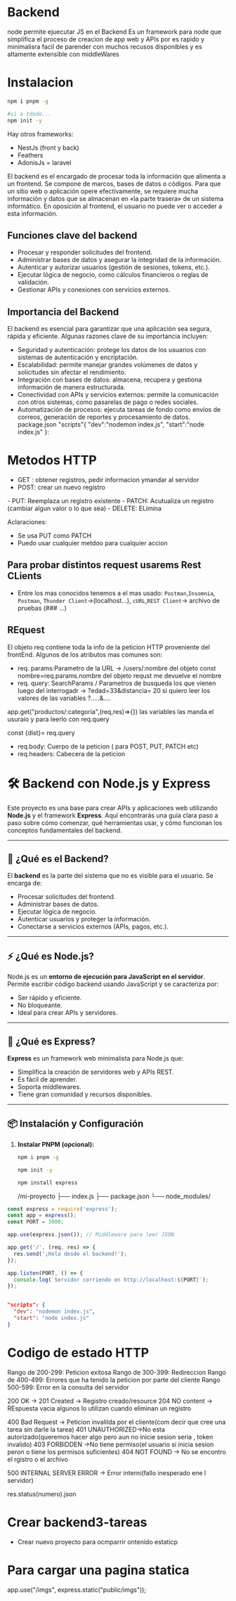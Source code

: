# Backend

node permite ejuecutar JS en el Backend
Es un framework para node que simplifica el proceso de creacion de app web y APIs por es rapido y minimalisra facil de parender con muchos recusos disponibles y es altamente extensible con middleWares
# Instalacion
```bash
npm i pnpm -g
```
```bash
#si a tdodo...
npm init -y
```

Hay otros frameworks:
- NestJs (front y back)
- Feathers
- AdonisJs = laravel

El backend es el encargado de procesar toda la información que alimenta a un frontend. Se compone de marcos, bases de datos o códigos. Para que un sitio web o aplicación opere efectivamente, se requiere mucha información y datos que se almacenan en «la parte trasera» de un sistema informático. En oposición al frontend, el usuario no puede ver o acceder a esta información.

## Funciones clave del backend
- Procesar y responder solicitudes del frontend.
- Administrar bases de datos y asegurar la integridad de la información.
- Autenticar y autorizar usuarios (gestión de sesiones, tokens, etc.).
- Ejecutar lógica de negocio, como cálculos financieros o reglas de validación.
- Gestionar APIs y conexiones con servicios externos.

## Importancia del Backend
El backend es esencial para garantizar que una aplicación sea segura, rápida y eficiente. Algunas razones clave de su importancia incluyen:

- Seguridad y autenticación: protege los datos de los usuarios con sistemas de autenticación y encriptación.
- Escalabilidad: permite manejar grandes volúmenes de datos y solicitudes sin afectar el rendimiento.
- Integración con bases de datos: almacena, recupera y gestiona información de manera estructurada.
- Conectividad con APIs y servicios externos: permite la comunicación con otros sistemas, como pasarelas de pago o redes sociales.
- Automatización de procesos: ejecuta tareas de fondo como envíos de correos, generación de reportes y procesamiento de datos.
package.json
"scripts"{
    "dev":"nodemon index.js",
    "start":"node index.js"
}:

# Metodos HTTP

- GET : obtener registros, pedir informacion ymandar al servidor 
- POST: crear un nuevo registro
<form method="GET/POST">
- PUT: Reemplaza un registro existente
- PATCH: Acutualiza un registro (cambiar algun valor o lo que sea)
- DELETE: ELimina

Aclaraciones:
- Se usa PUT como PATCH
- Puedo usar cualquier metdoo para cualquier accion

## Para probar distintos request usarems Rest CLients 

- Entre los mas conocidos tenemos a el mas usado: 
`Postman`,`Insomnia`, `Postman`, `Thunder Client`->(localhost...), `cURL`,`REST Client`-> archivo de pruebas (### ...)

## REquest 

El objeto req contiene toda la info de la peticion HTTP proveniente del frontEnd. Algunos de los atributos mas comunes son:
- req. params:Parametro de la URL -> /users/:nombre del objeto
                                    const nombre=req.params.nombre
   del objeto requst me devuelve el nombre
- req. query: SearchParams / Parametros de busqueda los que vienen luego del interrogadr  -> ?edad=33&distancia= 20
si quiero leer los valores de las variables ?.....&....

app.get("productos/:categoria",(req,res)=>{}) las variables las manda el usuraio y para leerlo con req.query 

const {dist}= req.query
- req.body:  Cuerpo de la peticion ( para POST, PUT, PATCH etc)
- req.headers: Cabecera de la peticion 

# 🛠️ Backend con Node.js y Express

Este proyecto es una base para crear APIs y aplicaciones web utilizando **Node.js** y el framework **Express**. Aquí encontrarás una guía clara paso a paso sobre cómo comenzar, qué herramientas usar, y cómo funcionan los conceptos fundamentales del backend.

---

## 📌 ¿Qué es el Backend?

El **backend** es la parte del sistema que no es visible para el usuario. Se encarga de:

- Procesar solicitudes del frontend.
- Administrar bases de datos.
- Ejecutar lógica de negocio.
- Autenticar usuarios y proteger la información.
- Conectarse a servicios externos (APIs, pagos, etc.).

---

## ⚡ ¿Qué es Node.js?

Node.js es un **entorno de ejecución para JavaScript en el servidor**. Permite escribir código backend usando JavaScript y se caracteriza por:

- Ser rápido y eficiente.
- No bloqueante.
- Ideal para crear APIs y servidores.

---

## 🚀 ¿Qué es Express?

**Express** es un framework web minimalista para Node.js que:

- Simplifica la creación de servidores web y APIs REST.
- Es fácil de aprender.
- Soporta middlewares.
- Tiene gran comunidad y recursos disponibles.

---

## 📦 Instalación y Configuración

1. **Instalar PNPM (opcional):**
   ```bash
   npm i pnpm -g

   npm init -y

   npm install express

   ```
   /mi-proyecto
├── index.js
├── package.json
└── node_modules/


```js
const express = require('express');
const app = express();
const PORT = 3000;

app.use(express.json()); // Middleware para leer JSON

app.get('/', (req, res) => {
  res.send('¡Hola desde el backend!');
});

app.listen(PORT, () => {
  console.log(`Servidor corriendo en http://localhost:${PORT}`);
});

```
```json

"scripts": {
  "dev": "nodemon index.js",
  "start": "node index.js"
}
```

# Codigo de estado HTTP

 Rango de 200-299: Peticion exitosa
 Rango de 300-399: Redireccion
Rango de 400-499: Errores que ha tenido la peticion por parte del cliente
Rango 500-599: Error en la consulta del servidor

200 OK          ->
201 Created     -> Registro creado/resource 
204 NO content  -> REspuesta vacia algunos lo utilizan cuando eliminan un registro

400 Bad Request -> Peticion invalilda por el cliente(com decir que cree una tarea sin darle la tarea)
401 UNAUTHORIZED->No esta autorizado(queremos hacer algo pero aun no inicie sesion seria , token invalido)
403 FORBIDDEN   ->No tiene permiso(el usuario si inicia sesion peron o tiene los permisos suficientes)
404 NOT FOUND   -> No se encontro el rgistro o el archivo

500 INTERNAL SERVER ERROR -> Error interni(fallo inesperado ene l servidor)

res.status(numero).json


# Crear backend3-tareas

- Crear nuevo proyecto para ocmparrir ontenido estaticp

# Para cargar una pagina statica 

app.use("/imgs", express.static("public/imgs")); 
